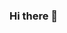 ### Hi there 👋

<!--
**stonix26/stonix26** is a ✨ _special_ ✨ repository because its `README.md` (this file) appears on your GitHub profile.

Here are some ideas to get you started:

- 🔭 I’m currently working on ... HumanIQ
- 🌱 I’m currently learning ... ReactJS & Svelte
- 👯 I’m looking to collaborate on ... React & Svelte
- 🤔 I’m looking for help with ... AWS
- 💬 Ask me about ... Anything
- 📫 How to reach me: ... <stonix26@gmail.com>
- 😄 Pronouns: ... He/Him
- ⚡ Fun fact: ... I am a developer 😄
-->
